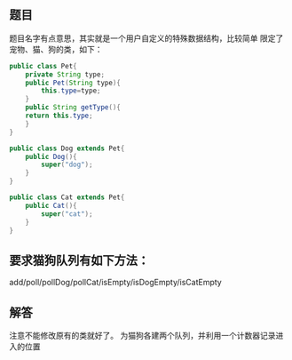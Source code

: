 ## 题目
题目名字有点意思，其实就是一个用户自定义的特殊数据结构，比较简单
限定了宠物、猫、狗的类，如下：

```java
public class Pet{
    private String type;
    public Pet(String type){
        this.type=type;
    }
    public String getType(){
    return this.type;
    }
}

public class Dog extends Pet{
    public Dog(){
        super("dog");
    }
}

public class Cat extends Pet{
    public Cat(){
        super("cat");
    }
}

```

## 要求猫狗队列有如下方法：
add/poll/pollDog/pollCat/isEmpty/isDogEmpty/isCatEmpty

## 解答
注意不能修改原有的类就好了。
为猫狗各建两个队列，并利用一个计数器记录进入的位置